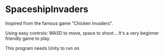 # SpaceshipInvaders

Inspired from the famous game "Chicken Invaders".

Using easy controls: WASD to move, space to shoot... It's a very beginner friendly game to play.

This program needs Unity to run on.
